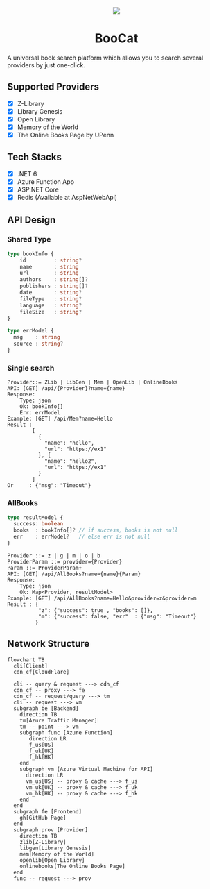 <div align="center">
  <img src="https://socialify.git.ci/KevinZonda/BooCat/image?description=1&descriptionEditable=Access%20favourite%20book%20easier.&font=Raleway&forks=1&issues=1&language=1&name=1&owner=1&stargazers=1&theme=Dark" />
  <h1>BooCat</h1>
</div>

A universal book search platform which allows you to search several providers by just one-click.

## Supported Providers

- [x] Z-Library
- [x] Library Genesis
- [x] Open Library
- [x] Memory of the World
- [x] The Online Books Page by UPenn

## Tech Stacks

- [x] .NET 6
- [x] Azure Function App
- [x] ASP.NET Core
- [x] Redis (Available at AspNetWebApi)

## API Design

### Shared Type

```ts
type bookInfo {
    id         : string?
    name       : string
    url        : string
    authors    : string[]?
    publishers : string[]?
    date       : string?
    fileType   : string?
    language   : string?
    fileSize   : string?
}

type errModel {
  msg    : string
  source : string?
}
```

### Single search

```
Provider::= ZLib | LibGen | Mem | OpenLib | OnlineBooks
API: [GET] /api/{Provider}?name={name}
Response:
    Type: json
    Ok: bookInfo[]
    Err: errModel
Example: [GET] /api/Mem?name=Hello
Result :
        [
          {
            "name": "hello",
            "url": "https://ex1"
          }, {
            "name": "hello2",
            "url": "https://ex1"
          }
        ]
Or     : {"msg": "Timeout"}
```

### AllBooks

```ts
type resultModel {
  success: boolean
  books  : bookInfo[]? // if success, books is not null
  err    : errModel?   // else err is not null
}
```
```
Provider ::= z | g | m | o | b
ProviderParam ::= provider={Provider}
Param ::= ProviderParam+
API: [GET] /api/AllBooks?name={name}{Param}
Response:
    Type: json
    Ok: Map<Provider, resultModel>
Example: [GET] /api/AllBooks?name=Hello&provider=z&provider=m
Result : {
          "z": {"success": true , "books": []},
          "m": {"success": false, "err"  : {"msg": "Timeout"}
         }
```

## Network Structure

```mermaid
flowchart TB
  cli[Client]
  cdn_cf[CloudFlare]

  cli -- query & request ---> cdn_cf
  cdn_cf -- proxy ---> fe
  cdn_cf -- request/query ---> tm
  cli -- request ---> vm
  subgraph be [Backend]
    direction TB
    tm[Azure Traffic Manager]
    tm -- point ---> vm
    subgraph func [Azure Function]
       direction LR
       f_us[US]
       f_uk[UK]
       f_hk[HK]
    end
    subgraph vm [Azure Virtual Machine for API]
      direction LR
      vm_us[US] -- proxy & cache ---> f_us
      vm_uk[UK] -- proxy & cache ---> f_uk
      vm_hk[HK] -- proxy & cache ---> f_hk
    end
  end
  subgraph fe [Frontend]
    gh[GitHub Page]
  end
  subgraph prov [Provider]
    direction TB
    zlib[Z-Library]
    libgen[Library Genesis]
    mem[Memory of the World]
    openlib[Open Library]
    onlinebooks[The Online Books Page]
  end
  func -- request ---> prov
```
